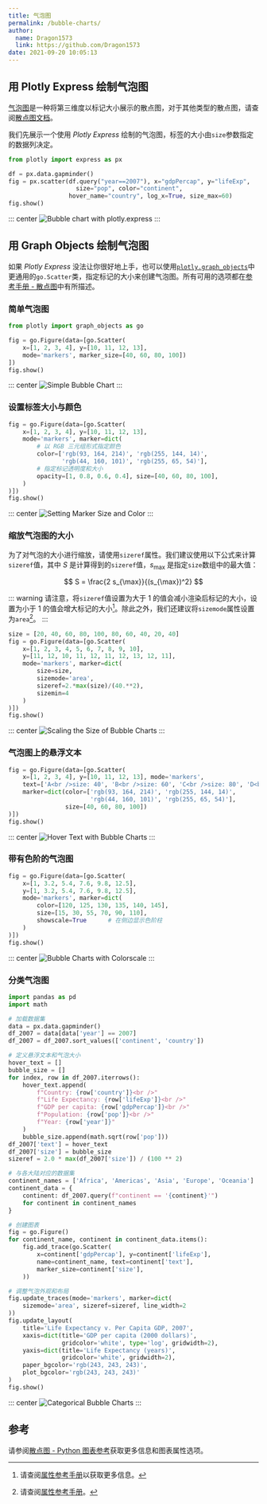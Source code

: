 ```yaml
---
title: 气泡图
permalink: /bubble-charts/
author: 
  name: Dragon1573
  link: https://github.com/Dragon1573
date: 2021-09-20 10:05:13
---
```


## 用 Plotly Express 绘制气泡图

[气泡图](https://baike.baidu.com/item/%E6%B0%94%E6%B3%A1%E5%9B%BE/10816649)是一种将第三维度以标记大小展示的散点图，对于其他类型的散点图，请查阅[散点图文档](/line-and-scatter/)。

我们先展示一个使用 *Plotly Express* 绘制的气泡图，标签的大小由`size`参数指定的数据列决定。

```python
from plotly import express as px

df = px.data.gapminder()
fig = px.scatter(df.query("year==2007"), x="gdpPercap", y="lifeExp",
	               size="pop", color="continent",
                 hover_name="country", log_x=True, size_max=60)
fig.show()
```

::: center
![Bubble chart with plotly.express](./assets/bubble-charts/chart-01.png)
:::

## 用 Graph Objects 绘制气泡图

如果 *Plotly Express* 没法让你很好地上手，也可以使用[`plotly.graph_objects`](https://plotly.com/python/graph-objects/)中更通用的`go.Scatter`类，指定标记的大小来创建气泡图。所有可用的选项都在[参考手册 - 散点图](https://plotly.com/python/reference#scatter)中有所描述。

### 简单气泡图

```python
from plotly import graph_objects as go

fig = go.Figure(data=[go.Scatter(
    x=[1, 2, 3, 4], y=[10, 11, 12, 13],
    mode='markers', marker_size=[40, 60, 80, 100])
])
fig.show()
```

::: center
![Simple Bubble Chart](./assets/bubble-charts/chart-02.png)
:::

### 设置标签大小与颜色

```python
fig = go.Figure(data=[go.Scatter(
    x=[1, 2, 3, 4], y=[10, 11, 12, 13],
    mode='markers', marker=dict(
        # 以 RGB 三元组形式指定颜色
        color=['rgb(93, 164, 214)', 'rgb(255, 144, 14)',
               'rgb(44, 160, 101)', 'rgb(255, 65, 54)'],
        # 指定标记透明度和大小
        opacity=[1, 0.8, 0.6, 0.4], size=[40, 60, 80, 100],
    )
)])
fig.show()
```

::: center
![Setting Marker Size and Color](./assets/bubble-charts/chart-03.png)
:::

### 缩放气泡图的大小

为了对气泡的大小进行缩放，请使用`sizeref`属性。我们建议使用以下公式来计算`sizeref`值，其中 $S$ 是计算得到的`sizeref`值，$s_{\max}$ 是指定`size`数组中的最大值：

$$
S = \frac{2 s_{\max}}{(s_{\max})^2}
$$

::: warning
请注意，将`sizeref`值设置为大于 $1$ 的值会减小渲染后标记的大小，设置为小于 $1$ 的值会增大标记的大小[^1]。除此之外，我们还建议将`sizemode`属性设置为`area`[^2]。
:::

[^1]: 请查阅[属性参考手册](https://plotly.com/python/reference/scatter/#scatter-marker-sizeref)以获取更多信息。
[^2]: 请查阅[属性参考手册](https://plotly.com/python/reference/scatter/#scatter-marker-sizemode)。

```python
size = [20, 40, 60, 80, 100, 80, 60, 40, 20, 40]
fig = go.Figure(data=[go.Scatter(
    x=[1, 2, 3, 4, 5, 6, 7, 8, 9, 10],
    y=[11, 12, 10, 11, 12, 11, 12, 13, 12, 11],
    mode='markers', marker=dict(
        size=size,
        sizemode='area',
        sizeref=2.*max(size)/(40.**2),
        sizemin=4
    )
)])
fig.show()
```

::: center
![Scaling the Size of Bubble Charts](./assets/bubble-charts/chart-04.png)
:::

### 气泡图上的悬浮文本

```python
fig = go.Figure(data=[go.Scatter(
    x=[1, 2, 3, 4], y=[10, 11, 12, 13], mode='markers',
    text=['A<br />size: 40', 'B<br />size: 60', 'C<br />size: 80', 'D<br />size: 100'],
    marker=dict(color=['rgb(93, 164, 214)', 'rgb(255, 144, 14)', 
                       'rgb(44, 160, 101)', 'rgb(255, 65, 54)'],
                size=[40, 60, 80, 100])
)])
fig.show()
```

::: center
![Hover Text with Bubble Charts](./assets/bubble-charts/chart-05.png)
:::

### 带有色阶的气泡图

```python
fig = go.Figure(data=[go.Scatter(
    x=[1, 3.2, 5.4, 7.6, 9.8, 12.5],
    y=[1, 3.2, 5.4, 7.6, 9.8, 12.5],
    mode='markers', marker=dict(
        color=[120, 125, 130, 135, 140, 145],
        size=[15, 30, 55, 70, 90, 110],
        showscale=True      # 在侧边显示色阶柱
    )
)])
fig.show()
```

::: center
![Bubble Charts with Colorscale](./assets/bubble-charts/chart-06.png)
:::

### 分类气泡图

```python
import pandas as pd
import math

# 加载数据集
data = px.data.gapminder()
df_2007 = data[data['year'] == 2007]
df_2007 = df_2007.sort_values(['continent', 'country'])

# 定义悬浮文本和气泡大小
hover_text = []
bubble_size = []
for index, row in df_2007.iterrows():
    hover_text.append(
        f"Country: {row['country']}<br />"
        f"Life Expectancy: {row['lifeExp']}<br />"
        f"GDP per capita: {row['gdpPercap']}<br />"
        f"Population: {row['pop']}<br />"
        f"Year: {row['year']}"
    )
    bubble_size.append(math.sqrt(row['pop']))
df_2007['text'] = hover_text
df_2007['size'] = bubble_size
sizeref = 2.0 * max(df_2007['size']) / (100 ** 2)

# 与各大陆对应的数据集
continent_names = ['Africa', 'Americas', 'Asia', 'Europe', 'Oceania']
continent_data = {
    continent: df_2007.query(f"continent == '{continent}'")
    for continent in continent_names
}

# 创建图表
fig = go.Figure()
for continent_name, continent in continent_data.items():
    fig.add_trace(go.Scatter(
        x=continent['gdpPercap'], y=continent['lifeExp'],
        name=continent_name, text=continent['text'],
        marker_size=continent['size'],
    ))

# 调整气泡外观和布局
fig.update_traces(mode='markers', marker=dict(
    sizemode='area', sizeref=sizeref, line_width=2
))
fig.update_layout(
    title='Life Expectancy v. Per Capita GDP, 2007',
    xaxis=dict(title='GDP per capita (2000 dollars)',
               gridcolor='white', type='log', gridwidth=2),
    yaxis=dict(title='Life Expectancy (years)',
               gridcolor='white', gridwidth=2),
    paper_bgcolor='rgb(243, 243, 243)',
    plot_bgcolor='rgb(243, 243, 243)'
)
fig.show()
```

::: center
![Categorical Bubble Charts](./assets/bubble-charts/chart-07.png)
:::

## 参考

请参阅[散点图 - Python 图表参考](https://plotly.com/python/reference/scatter/)获取更多信息和图表属性选项。
